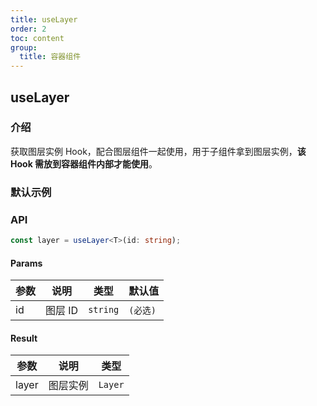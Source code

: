 ```yaml
---
title: useLayer
order: 2
toc: content
group:
  title: 容器组件
---
```


## useLayer

### 介绍

获取图层实例 Hook，配合图层组件一起使用，用于子组件拿到图层实例，**该 Hook 需放到容器组件内部才能使用**。

### 默认示例

<code src="./demos/default.tsx" compact defaultShowCode></code>

### API

```ts
const layer = useLayer<T>(id: string);
```

#### Params

| 参数 | 说明    | 类型     | 默认值   |
| ---- | ------- | -------- | -------- |
| id   | 图层 ID | `string` | `(必选)` |

#### Result

| 参数  | 说明     | 类型    |
| ----- | -------- | ------- |
| layer | 图层实例 | `Layer` |
